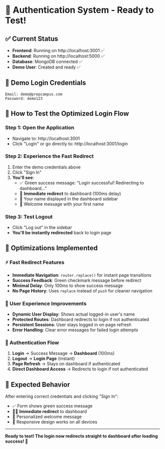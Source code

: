 # 🎉 **Authentication System - Ready to Test!**

## ✅ **Current Status**
- **Frontend**: Running on http://localhost:3001 ✅
- **Backend**: Running on http://localhost:5000 ✅  
- **Database**: MongoDB connected ✅
- **Demo User**: Created and ready ✅

## 🔐 **Demo Login Credentials**
```
Email: demo@prepcampus.com
Password: demo123
```

## 🚀 **How to Test the Optimized Login Flow**

### **Step 1: Open the Application**
- Navigate to: http://localhost:3001
- Click "Login" or go directly to: http://localhost:3001/login

### **Step 2: Experience the Fast Redirect**
1. Enter the demo credentials above
2. Click "Sign In"
3. **You'll see**: 
   - ✅ Green success message: "Login successful! Redirecting to dashboard..."
   - 🚀 **Immediate redirect** to dashboard (100ms delay)
   - 👤 Your name displayed in the dashboard sidebar
   - 🎯 Welcome message with your first name

### **Step 3: Test Logout**
- Click "Log out" in the sidebar
- **You'll be instantly redirected** back to login page

## 🔧 **Optimizations Implemented**

### **⚡ Fast Redirect Features**
- **Immediate Navigation**: `router.replace()` for instant page transitions
- **Success Feedback**: Green checkmark message before redirect
- **Minimal Delay**: Only 100ms to show success message
- **No Page History**: Uses `replace` instead of `push` for cleaner navigation

### **🎨 User Experience Improvements**
- **Dynamic User Display**: Shows actual logged-in user's name
- **Protected Routes**: Dashboard redirects to login if not authenticated
- **Persistent Sessions**: User stays logged in on page refresh
- **Error Handling**: Clear error messages for failed login attempts

### **🔐 Authentication Flow**
1. **Login** → Success Message → **Dashboard** (100ms)
2. **Logout** → **Login Page** (instant)
3. **Page Refresh** → Stays on dashboard if authenticated
4. **Direct Dashboard Access** → Redirects to login if not authenticated

## 🎯 **Expected Behavior**
After entering correct credentials and clicking "Sign In":
- ✅ Form shows green success message
- 🏃‍♂️ **Immediate redirect** to dashboard 
- 👋 Personalized welcome message
- 📱 Responsive design works on all devices

---
**Ready to test! The login now redirects straight to dashboard after loading success! 🚀**
